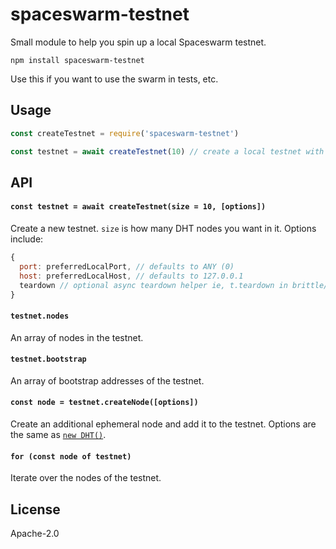 # spaceswarm-testnet

Small module to help you spin up a local Spaceswarm testnet.

```
npm install spaceswarm-testnet
```

Use this if you want to use the swarm in tests, etc.

## Usage

``` js
const createTestnet = require('spaceswarm-testnet')

const testnet = await createTestnet(10) // create a local testnet with 10 dht nodes
```

## API

#### `const testnet = await createTestnet(size = 10, [options])`

Create a new testnet. `size` is how many DHT nodes you want in it. Options include:

```js
{
  port: preferredLocalPort, // defaults to ANY (0)
  host: preferredLocalHost, // defaults to 127.0.0.1
  teardown // optional async teardown helper ie, t.teardown in brittle/tap etc
}
```

#### `testnet.nodes`

An array of nodes in the testnet.

#### `testnet.bootstrap`

An array of bootstrap addresses of the testnet.

#### `const node = testnet.createNode([options])`

Create an additional ephemeral node and add it to the testnet. Options are the same as [`new DHT()`](https://github.com/samooth/spacedht#const-node--new-dhtoptions).

#### `for (const node of testnet)`

Iterate over the nodes of the testnet.

## License

Apache-2.0

